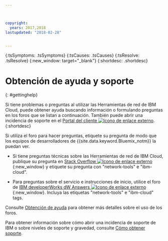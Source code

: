```yaml
---



copyright:
  years: 2017,2018
lastupdated: "2018-02-28"


---
```


<!-- Common attributes used in the template are defined as follows: -->
{:tsSymptoms: .tsSymptoms} 
{:tsCauses: .tsCauses} 
{:tsResolve: .tsResolve} 
{:new_window: target="_blank"}
{:shortdesc: .shortdesc}

<!-- # {{site.data.keyword.blockstorageshort}} troubleshooting
{: #ts} -->
<!-- Provide an appropriate ID above -->

<!-- IN PROGRESS - AUDIENCE BLUE, STAGING ONLY -->


<!-- This is the template for troubleshooting topics.  -->

<!-- The short description section should include the service long name and "Bluemix" for search optimization. Example short description: -->

<!-- Add a heading and content for how to get help and support. Use this template for beta and GA services:  -->
# Obtención de ayuda y soporte 
{: #gettinghelp}

Si tiene problemas o preguntas al utilizar las Herramientas de red de IBM Cloud, puede obtener ayuda buscando información o formulando preguntas en los foros que se listan a continuación. También puede abrir una incidencia de soporte en el [Portal del cliente ![Icono de enlace externo](../../icons/launch-glyph.svg "Icono de enlace externo")](https://control.softlayer.com/).
{:shortdesc}

Si utiliza el foro para hacer preguntas, etiquete su pregunta de modo que los equipos de desarrolladores de {{site.data.keyword.Bluemix_notm}} la puedan ver.
<!--Insert the appropriate Stack Overflow tag for your service for <block-storage> in URL and text below:  -->
* Si tiene preguntas técnicas sobre las Herramientas de red de IBM Cloud, publique su pregunta en [Stack Overflow ![Icono de enlace externo](../../icons/launch-glyph.svg "Icono de enlace externo")](https://stackoverflow.com/search?q=network-tools+ibm-cloud){:new_window} y etiquete su pregunta con "network-tools" e "ibm-cloud".
<!--Insert the appropriate dW Answers tag for your service for <service_keyword> in URL below:  -->
* Para preguntas sobre el servicio e instrucciones de inicio, utilice el foro de [IBM developerWorks dW Answers ![Icono de enlace externo](../../icons/launch-glyph.svg "Icono de enlace externo")](https://developer.ibm.com/answers/topics/network-tools.html?smartspace=ibm-cloud){:new_window}. Incluya las etiquetas "network-tools" e "ibm-cloud" tags.

Consulte [Obtención de ayuda](https://console.bluemix.net/docs/support/index.html#getting-help) para obtener más detalles sobre el uso de los foros.

Para obtener información sobre cómo abrir una incidencia de soporte de IBM o sobre niveles de soporte y gravedad, consulte [Cómo obtener soporte](https://console.bluemix.net/docs/support/index.html#contacting-support).


